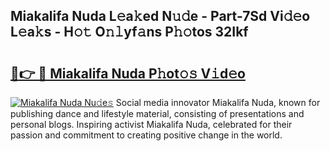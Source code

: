 ## Miakalifa Nuda L𝚎a𝚔ed N𝚞𝚍e - Part-7Sd Vi𝚍𝚎o L𝚎a𝚔s - H𝚘𝚝 O𝚗𝚕yf𝚊ns P𝚑𝚘tos 32Ikf

# <h2><a href="http://kfcctrg.oniu.top/?m=Miakalifa+Nuda">🔗👉 🔴 Miakalifa Nuda P𝚑ot𝚘𝚜 V𝚒d𝚎o</a></h2>

[![Miakalifa Nuda Nu𝚍e𝚜](https://i.imgur.com/0qMVB7G.gif)](http://kfcctrg.oniu.top/?m=Miakalifa+Nuda)
Social media innovator Miakalifa Nuda, known for publishing dance and lifestyle material, consisting of presentations and personal blogs. Inspiring activist Miakalifa Nuda, celebrated for their passion and commitment to creating positive change in the world.  
